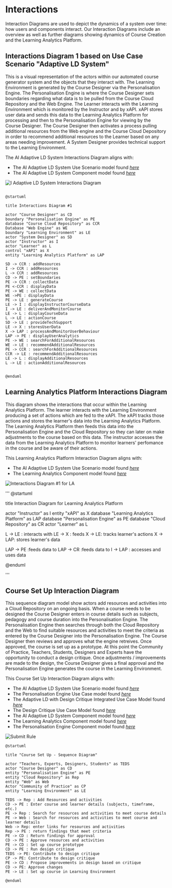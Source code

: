 # Interactions

Interaction Diagrams are used to depict the dynamics of a system over time: how users and components interact. Our Interaction Diagrams include an overview as well as further diagrams showing dynamics of Course Creation and the Learning Analytics Platform. 


## Interactions Diagram 1 based on Use Case Scenario "Adaptive LD System"

This is a visual representation of the actors within our automated course generator system and the objects that they interact with. The Learning Environment is generated by the Course Designer via the Personalisation Engine. The Personalisation Engine is where the Course Designer sets boundaries regarding what data is to be pulled from the Course Cloud Repository and the Web Engine. The Learner interacts with the Learning Environment which is monitored by the Instructor and by xAPI. xAPI stores user data and sends this data to the Learning Analytics Platform for processing and then to the Personalisation Engine for viewing by the Course Designer. The Course Designer then activates a process pulling additional resources from the Web engine and the Course Cloud Depository in order to recommend additional resources to the Learner based on any areas needing improvement. A System Designer provides technical support to the Learning Environment.  

The AI Adaptive LD System Interactions Diagram aligns with:
* The AI Adaptive LD System Use Scenario model found [*here*](https://github.sydney.edu.au/crli/EDPC5022-2019-TeamC/blob/master/Use-cases.md#ai-adaptive-ld-system-use-scenario-model)
* The AI Adaptive LD System Component model found [*here*](https://github.sydney.edu.au/crli/EDPC5022-2019-TeamC/blob/master/Components.md#component-diagram-1-based-on-use-case-scenario-adaptive-ld-system)

![I Adaptive LD System Interactions Diagram](https://www.plantuml.com/plantuml/img/ZPHFQzmm4CNl-XHYUywXrr1A7Di5WmjcjyLxrLeJhq2Mp4XUwc_VaVmtoIRaPfv-ysRcIVZ9UO5-w3HZNdaDl30UK3HUMUDufaIBekFVlZD6caL-IEs03dW6JhK6yC25usd6BdOmKk383nMWiqPevKGmuRbfbO78LJcJmekB88F5ADLsaFm8lNMA6eoJONfasKhMSDcxrFckMma2ZJ8j0JU5rdHWVAJAV9duD3eFtUk9JzboMXZdSGZVyQ1Oz6WyqoLhhF5eDJ_yIweYQcT6dPJVZv3GrgDN3IsgXN-ns4tLISNOAUCFFyDU_94BAO_WQFq672i-qCiFz3GQLJdf3lpp58IY0vBMYiPg3OqF4GRznyCaI-LwBSP59hpEtz1raAFxUxWCSWkKYl0mNHyhuqcnyLkU4n7hYxLSWbOtmCJ8tzQebPfzoirdLrskrTExd4kcIAFUexqf2N-WkPw6lhVePyDpY8cwWFlh08CRP-TObbHJ7MNgjca2zGnNSLFKWmLe2NiUAm3hFUz3TFGAckilYucKAamfz7PfzPOVGcCxUgNo7hU_mqyD0_8bntUvteNU17oFOUo9Mj2FuZy0)

```

@startuml

title Interactions Diagram #1

actor "Course Designer" as CD
boundary "Personalisation Engine" as PE
database "Course Cloud Repository" as CCR
Database "Web Engine" as WE
boundary "Learning Environment" as LE
actor "System Designer" as SD
actor "Instructor" as I
actor "Learner" as L
control "xAPI" as X
entity "Learning Analytics Platform" as LAP

SD -> CCR : addResources
I -> CCR : addResources
L -> CCR : addResources
CD -> PE : setBoundaries
PE -> CCR : collectData
PE <-CCR : displayData
PE -> WE : collectData
WE ->PE : displayData
PE -> LE : generateCourse
LE -> I : displayInstructorCourseData
I -> LE : deliverAndMonitorCourse
LE -> L : displayCourseData
L -> LE : actionCourse
SD -> LE : provideTechSupport
LE -> X : storesUserData 
X -> LAP : processAndMonitorUserBehaviour
LAP -> PE : displayUserAnalytics
PE -> WE : searchForAdditionalResources
WE -> LE : recommendAdditionalResources
PE -> CCR : searchForAdditionalResources
CCR -> LE : recommendAdditionalResources
LE -> L : displayAdditionalResources
L -> LE : actionAdditionalResources


@enduml

```


## Learning Analytics Platform Interactions Diagram 

This diagram shows the interactions that occur within the Learning Analytics Platform.
The learner interacts with the Learning Environment producing a set of actions which are fed to the xAPI. 
The xAPI tracks those actions and stores the learner's data into the Learning Analytics Platform.
The Learning Analytics Platform then feeds this data into the Personalisation Engine and the Cloud Repository so they can later on make adjustments to the course based on this data.
The instructor accesses the data from the Learning Analytics Platform to monitor learners' perfomance in the course and be aware of their actions. 

This Learning Analytics Platform Interaction Diagram aligns with:
* The AI Adaptive LD System Use Scenario model found [*here*](https://github.sydney.edu.au/crli/EDPC5022-2019-TeamC/blob/master/Use-cases.md#ai-adaptive-ld-system-use-scenario-model)
* The Learning Analytics Component model found [*here*](https://github.sydney.edu.au/crli/EDPC5022-2019-TeamC/blob/master/Components.md#component-diagram-2-based-on-the-learning-analytics-platform)



![Interactions Diagram #1 for LA](https://www.plantuml.com/plantuml/img/VP6nReGm44HxVyMAnbL-W28wH2YGA2mgsWti4Ii-4taN9Vnz5dD8A4MwrSxppDYsrfeR2oPP7y4OyH88sYYKS1I_H7ZpE2Tym7r9q16cwECCLSImYHyPN41HwG76w05bYZQof7MV2q26rb1KrmsAdygrUJM0cL3m7PcW-CSpmrtbBhIZn8k2dZ6tQ-Bi8sNGDHUk3iiwGKzV2tjjicMYxi-EEPIEWfqn7RoyGjT02VvvSuPlBnz6TweCAjo99ZR30POW2dqoXCF7CXolTHALAu4rYQx8tawpAhSZJjEoPrw3BATGzt-5zccfBN0SYLbTCKwmxiDXUgCuvV-prlu2)

'''
@startuml

title Interaction Diagram for Learning Analytics Platform 

actor "Instructor" as I
entity "xAPI" as X 
database "Learning Analytics Platform" as LAP
database "Personalisation Engine" as PE
database "Cloud Repository" as CR
actor "Learner" as L

L -> LE : interacts with
LE -> X : feeds
X -> LE: tracks learner's actions
X -> LAP: stores learner's data

LAP -> PE :feeds data to
LAP -> CR :feeds data to
I -> LAP : accesses and uses data

@enduml

'''

## Course Set Up Interaction Diagram
This sequence diagram model show actors add resources and activities into a Cloud Repository on an ongoing basis. When a course needs to be designed the Course Designer enters in course details such as subjects, pedagogy and course duration into the Personalisation Engine. The Personalisation Engine then searches through both the Cloud Repository and the Web to find suitable resources and activities to meet the criteria as entered by the Course Designer into the Personalisation Engine. The Course Designer then reviews and approves what the engine retreives. Once approved, the course is set up as a prototype. At this point the Community of Practice, Teachers, Students, Designers and Experts have the opportunity to conduct a design critique. Once adjustments / improvements are made to the design, the Course Designer gives a final approval and the Personalisation Engine generates the course in the Learning Environment.

This Course Set Up Interaction Diagram aligns with:
* The AI Adaptive LD System Use Scenario model found [*here*](https://github.sydney.edu.au/crli/EDPC5022-2019-TeamC/blob/master/Use-cases.md#ai-adaptive-ld-system-use-scenario-model)
* The Personalisation Engine Use Case model found [*here*](https://github.sydney.edu.au/crli/EDPC5022-2019-TeamC/blob/master/Use-cases.md#personalisation-engine-use-case-model)
* The Adaptive LD with Design Critique Integrated Use Case Model found [*here*](https://github.sydney.edu.au/crli/EDPC5022-2019-TeamC/blob/master/Use-cases.md#adaptive-ld-with-design-critique-integrated-use-case-model)
* The Design Critique Use Case Model found [*here*](https://github.sydney.edu.au/crli/EDPC5022-2019-TeamC/blob/master/Use-cases.md#design-critique-use-case-model)
* The AI Adaptive LD System Component model found [*here*](https://github.sydney.edu.au/crli/EDPC5022-2019-TeamC/blob/master/Components.md#component-diagram-1-based-on-use-case-scenario-adaptive-ld-system)
* The Learning Analytics Component model found [*here*](https://github.sydney.edu.au/crli/EDPC5022-2019-TeamC/blob/master/Components.md#component-diagram-2-based-on-the-learning-analytics-platform)
* The Personalisation Engine Component model found [*here*](https://github.sydney.edu.au/crli/EDPC5022-2019-TeamC/blob/master/Components.md#component-diagram-3-based-on-the-personalisation-engine) 


![Submit Rule](https://www.plantuml.com/plantuml/img/dLJDZfj03BxFKrYSMcct3v13jH5mom5jjkfv0Wxn5ZnqnXCrRr_F111jTwkg9y3p-VinXgSWraiS1sE4P40eIXTzG3YYm9S97lNcUqHk4IgolRTZOOnjnNaeNj2s5_JX0UeV4thHcme3zPnhHuaTieG2R82NkZekRRF00itdPMKKItA3ej5kntQWO8KSGyqzCMPKKw-eSd2nWsUSN21blULpVLm1N_6KQter-qLu72EdKtU6ngiTQk_4PRFs7T1w9kvLzqhUyQW76NEeZKanuF5p4e8TxBla86YS5WDOxY1HNaa8Woch16ngnTKiwA6znqwm8MbegKEnD0Ju4EBf5TiqGA4HppfbV02KzjD7emohu57xsWkSDOn_HnV4mOZwxcQvMMAcqM7y7yqRhaqYkrlR0UQ80_6ty5TUau8iS_4eqJESYJiTk6fUhCogdfIFx6nRPxbJdL_HISPEatTNEsodlSyrVD_2XZCjUPoMaDedJcuJRkcU8slYjAhP5Ud7iAv1K--WT2oUJb4mpUntPDdy6sxZgV5Ebng1nfmZxLy0MasSRC0Et5QZMZIMwEt5ShycFTH_95Mwj_RSc2VaJdy6Fm40)

```
@startuml

title "Course Set Up - Sequence Diagram"

actor "Teachers, Experts, Designers, Students" as TEDS
actor "Course Designer" as CD
entity "Personalisation Engine" as PE
entity "Cloud Repository" as Rep
entity "Web" as Web
Actor "Community of Practice" as CP
entity "Learning Environment" as LE

TEDS -> Rep : Add Resources and activities
CD -> PE : Enter course and learner details (subjects, timeframe, etc.)
PE -> Rep : Search for resources and activities to meet course details
PE -> Web : Search for resources and activities to meet course and learner details
Web -> Rep: enter links for resources and activities
Rep -> PE : return findings that meet criteria
PE -> CD : Return findings for approval
CD -> PE : Approve resources and activities
PE -> CD : Set up course prototype
CD -> PE : Run design critique
TEDS -> PE: Contribute to design critique
CP -> PE: Contribute to design critique
PE -> CD : Propose improvements in design based on critique
CD -> PE: Approve changes
PE -> LE : Set up course in Learning Environment

@enduml
```





